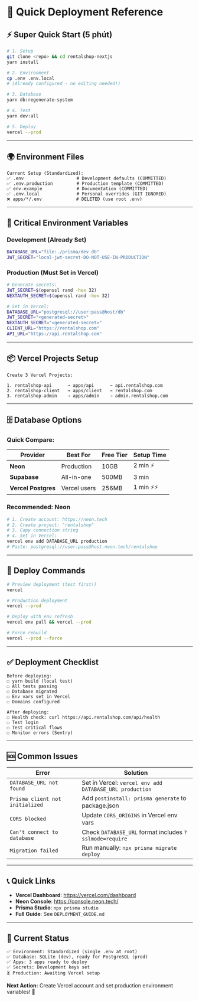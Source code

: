 # 🚀 Quick Deployment Reference

## ⚡ **Super Quick Start** (5 phút)

```bash
# 1. Setup
git clone <repo> && cd rentalshop-nextjs
yarn install

# 2. Environment
cp .env .env.local
# (Already configured - no editing needed!)

# 3. Database
yarn db:regenerate-system

# 4. Test
yarn dev:all

# 5. Deploy
vercel --prod
```

---

## 🌍 **Environment Files**

```
Current Setup (Standardized):
✅ .env                    # Development defaults (COMMITTED)
✅ .env.production         # Production template (COMMITTED)  
✅ env.example             # Documentation (COMMITTED)
✅ .env.local              # Personal overrides (GIT IGNORED)
❌ apps/*/.env             # DELETED (use root .env)
```

---

## 🔑 **Critical Environment Variables**

### **Development (Already Set)**
```bash
DATABASE_URL="file:./prisma/dev.db"
JWT_SECRET="local-jwt-secret-DO-NOT-USE-IN-PRODUCTION"
```

### **Production (Must Set in Vercel)**
```bash
# Generate secrets:
JWT_SECRET=$(openssl rand -hex 32)
NEXTAUTH_SECRET=$(openssl rand -hex 32)

# Set in Vercel:
DATABASE_URL="postgresql://user:pass@host/db"
JWT_SECRET="<generated-secret>"
NEXTAUTH_SECRET="<generated-secret>"
CLIENT_URL="https://rentalshop.com"
API_URL="https://api.rentalshop.com"
```

---

## 📦 **Vercel Projects Setup**

```
Create 3 Vercel Projects:

1. rentalshop-api      → apps/api      → api.rentalshop.com
2. rentalshop-client   → apps/client   → rentalshop.com
3. rentalshop-admin    → apps/admin    → admin.rentalshop.com
```

---

## 🗄️ **Database Options**

### **Quick Compare:**

| Provider | Best For | Free Tier | Setup Time |
|----------|----------|-----------|------------|
| **Neon** | Production | 10GB | 2 min ⚡ |
| **Supabase** | All-in-one | 500MB | 3 min |
| **Vercel Postgres** | Vercel users | 256MB | 1 min ⚡⚡ |

### **Recommended: Neon**

```bash
# 1. Create account: https://neon.tech
# 2. Create project: "rentalshop"
# 3. Copy connection string
# 4. Set in Vercel:
vercel env add DATABASE_URL production
# Paste: postgresql://user:pass@host.neon.tech/rentalshop
```

---

## 🚀 **Deploy Commands**

```bash
# Preview deployment (test first!)
vercel

# Production deployment
vercel --prod

# Deploy with env refresh
vercel env pull && vercel --prod

# Force rebuild
vercel --prod --force
```

---

## ✅ **Deployment Checklist**

```
Before deploying:
☐ yarn build (local test)
☐ All tests passing
☐ Database migrated
☐ Env vars set in Vercel
☐ Domains configured

After deploying:
☐ Health check: curl https://api.rentalshop.com/api/health
☐ Test login
☐ Test critical flows
☐ Monitor errors (Sentry)
```

---

## 🆘 **Common Issues**

| Error | Solution |
|-------|----------|
| `DATABASE_URL not found` | Set in Vercel: `vercel env add DATABASE_URL production` |
| `Prisma client not initialized` | Add `postinstall: prisma generate` to package.json |
| `CORS blocked` | Update `CORS_ORIGINS` in Vercel env vars |
| `Can't connect to database` | Check `DATABASE_URL` format includes `?sslmode=require` |
| `Migration failed` | Run manually: `npx prisma migrate deploy` |

---

## 📞 **Quick Links**

- **Vercel Dashboard**: https://vercel.com/dashboard
- **Neon Console**: https://console.neon.tech/
- **Prisma Studio**: `npx prisma studio`
- **Full Guide**: See `DEPLOYMENT_GUIDE.md`

---

## 🎯 **Current Status**

```
✅ Environment: Standardized (single .env at root)
✅ Database: SQLite (dev), ready for PostgreSQL (prod)
✅ Apps: 3 apps ready to deploy
✅ Secrets: Development keys set
⏳ Production: Awaiting Vercel setup
```

**Next Action:** Create Vercel account and set production environment variables! 🚀

